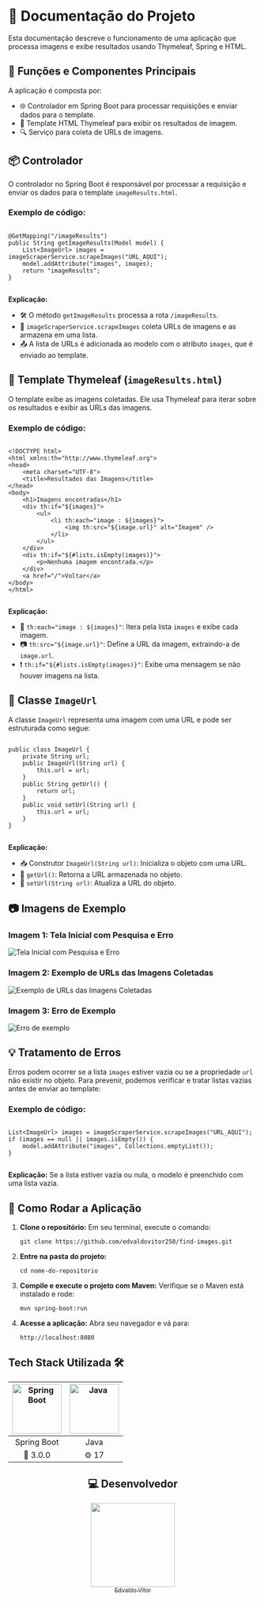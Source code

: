 <body>
    <h1>📄 Documentação do Projeto</h1>
    <p>Esta documentação descreve o funcionamento de uma aplicação que processa imagens e exibe resultados usando Thymeleaf, Spring e HTML.</p>
    <div class="section">
        <h2>📝 Funções e Componentes Principais</h2>
        <p>A aplicação é composta por:</p>
        <ul>
            <li>🌐 Controlador em Spring Boot para processar requisições e enviar dados para o template.</li>
            <li>📄 Template HTML Thymeleaf para exibir os resultados de imagem.</li>
            <li>🔍 Serviço para coleta de URLs de imagens.</li>
        </ul>
    </div>
    <div class="section">
        <h2>📦 Controlador</h2>
        <p>O controlador no Spring Boot é responsável por processar a requisição e enviar os dados para o template <code>imageResults.html</code>.</p>
        <h3>Exemplo de código:</h3>
        <div class="code-snippet">
            <code>
@GetMapping("/imageResults")
public String getImageResults(Model model) {
    List&lt;ImageUrl&gt; images = imageScraperService.scrapeImages("URL_AQUI");
    model.addAttribute("images", images);
    return "imageResults";
}
            </code>
        </div>
        <p><strong>Explicação:</strong></p>
        <ul>
            <li>🛠️ O método <code>getImageResults</code> processa a rota <code>/imageResults</code>.</li>
            <li>🔄 <code>imageScraperService.scrapeImages</code> coleta URLs de imagens e as armazena em uma lista.</li>
            <li>📤 A lista de URLs é adicionada ao modelo com o atributo <code>images</code>, que é enviado ao template.</li>
        </ul>
    </div>
    <div class="section">
        <h2>📑 Template Thymeleaf (<code>imageResults.html</code>)</h2>
        <p>O template exibe as imagens coletadas. Ele usa Thymeleaf para iterar sobre os resultados e exibir as URLs das imagens.</p>
        <h3>Exemplo de código:</h3>
        <div class="code-snippet">
            <code>
&lt;!DOCTYPE html&gt;
&lt;html xmlns:th="http://www.thymeleaf.org"&gt;
&lt;head&gt;
    &lt;meta charset="UTF-8"&gt;
    &lt;title&gt;Resultados das Imagens&lt;/title&gt;
&lt;/head&gt;
&lt;body&gt;
    &lt;h1&gt;Imagens encontradas&lt;/h1&gt;
    &lt;div th:if="${images}"&gt;
        &lt;ul&gt;
            &lt;li th:each="image : ${images}"&gt;
                &lt;img th:src="${image.url}" alt="Imagem" /&gt;
            &lt;/li&gt;
        &lt;/ul&gt;
    &lt;/div&gt;
    &lt;div th:if="${#lists.isEmpty(images)}"&gt;
        &lt;p&gt;Nenhuma imagem encontrada.&lt;/p&gt;
    &lt;/div&gt;
    &lt;a href="/"&gt;Voltar&lt;/a&gt;
&lt;/body&gt;
&lt;/html&gt;
            </code>
        </div>
        <p><strong>Explicação:</strong></p>
        <ul>
            <li>🔄 <code>th:each="image : ${images}"</code>: Itera pela lista <code>images</code> e exibe cada imagem.</li>
            <li>📷 <code>th:src="${image.url}"</code>: Define a URL da imagem, extraindo-a de <code>image.url</code>.</li>
            <li>❗ <code>th:if="${#lists.isEmpty(images)}"</code>: Exibe uma mensagem se não houver imagens na lista.</li>
        </ul>
    </div>
    <div class="section">
        <h2>🧩 Classe <code>ImageUrl</code></h2>
        <p>A classe <code>ImageUrl</code> representa uma imagem com uma URL e pode ser estruturada como segue:</p>
        <div class="code-snippet">
            <code>
public class ImageUrl {
    private String url;
    public ImageUrl(String url) {
        this.url = url;
    }
    public String getUrl() {
        return url;
    }
    public void setUrl(String url) {
        this.url = url;
    }
}
            </code>
        </div>
        <p><strong>Explicação:</strong></p>
        <ul>
            <li>📥 Construtor <code>ImageUrl(String url)</code>: Inicializa o objeto com uma URL.</li>
            <li>🔗 <code>getUrl()</code>: Retorna a URL armazenada no objeto.</li>
            <li>🔧 <code>setUrl(String url)</code>: Atualiza a URL do objeto.</li>
        </ul>
    </div>
    <div class="section">
        <h2>📷 Imagens de Exemplo</h2>
        <div class="image-container">
    <h3>Imagem 1: Tela Inicial com Pesquisa e Erro</h3>
    <img src="https://github.com/user-attachments/assets/6cbc615a-02ff-4530-9ba2-4da00e20820d" alt="Tela Inicial com Pesquisa e Erro" />
</div>
<div class="image-container">
    <h3>Imagem 2: Exemplo de URLs das Imagens Coletadas</h3>
    <img src="https://github.com/user-attachments/assets/aeef7b45-af9d-4684-96ec-e2eada569602" alt="Exemplo de URLs das Imagens Coletadas" />
</div>
        <div class="image-container">
            <h3>Imagem 3: Erro de Exemplo</h3>
            <img src="https://github.com/user-attachments/assets/35e4594b-07b8-4067-b02f-a8e079f28c56" alt="Erro de exemplo" />
        </div>
    </div>
    <div class="section">
        <h2>💡 Tratamento de Erros</h2>
        <p>Erros podem ocorrer se a lista <code>images</code> estiver vazia ou se a propriedade <code>url</code> não existir no objeto. Para prevenir, podemos verificar e tratar listas vazias antes de enviar ao template:</p>
        <h3>Exemplo de código:</h3>
        <div class="code-snippet">
            <code>
List&lt;ImageUrl&gt; images = imageScraperService.scrapeImages("URL_AQUI");
if (images == null || images.isEmpty()) {
    model.addAttribute("images", Collections.emptyList());
}
            </code>
        </div>       
        <p><strong>Explicação:</strong> Se a lista estiver vazia ou nula, o modelo é preenchido com uma lista vazia.</p>
    </div>
    <div class="section">
        <h2>🚀 Como Rodar a Aplicação</h2>
        <ol>
            <li><strong>Clone o repositório:</strong> Em seu terminal, execute o comando:
                <pre><code>git clone https://github.com/edvaldovitor250/find-images.git</code></pre>
            </li>
            <li><strong>Entre na pasta do projeto:</strong>
                <pre><code>cd nome-do-repositorio</code></pre>
            </li>
            <li><strong>Compile e execute o projeto com Maven:</strong> Verifique se o Maven está instalado e rode:
                <pre><code>mvn spring-boot:run</code></pre>
            </li>
            <li><strong>Acesse a aplicação:</strong> Abra seu navegador e vá para:
                <pre><code>http://localhost:8080</code></pre>
            </li>
        </ol>
    </div>
    <h2 id="tech-stack-utilizada">Tech Stack Utilizada 🛠️</h2>
    <table align="center" width="1000px">
        <thead>
            <tr>
                <th><img src="https://skillicons.dev/icons?i=spring" width="100px" height="100px" alt="Spring Boot"/></th>
                <th><img src="https://skillicons.dev/icons?i=java" width="100px" height="100px" alt="Java"/></th>
            </tr>
        </thead>
        <tbody align="center">
            <tr>
                <td>Spring Boot</td>
                <td>Java</td>
            </tr>
            <tr>
                <td>🔖 3.0.0</td>
                <td>⚙️ 17</td>
            </tr>
        </tbody>
    </table>
    <h2 align="center">💻 Desenvolvedor</h2> 
<div align="center">
    <a href="https://github.com/edvaldovitor250">
        <img src="https://github.com/edvaldovitor250.png" width="170">
        <br>
        <sub>Edvaldo Vitor</sub>
    </a>
</div>
</body>
